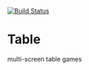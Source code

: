 
[![Build Status](https://travis-ci.org/joejknowles/Table.svg?branch=master)](https://travis-ci.org/joejknowles/Table)
# Table
multi-screen table games
